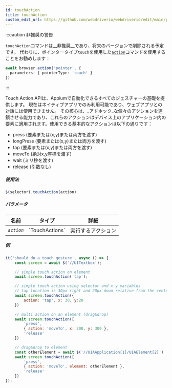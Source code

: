 ```yaml
---
id: touchAction
title: touchAction
custom_edit_url: https://github.com/webdriverio/webdriverio/edit/main/packages/webdriverio/src/commands/element/touchAction.ts
---
```


:::caution 非推奨の警告

`touchAction`コマンドは__非推奨__であり、将来のバージョンで削除される予定です。
代わりに、ポインタータイプ`touch`を使用した[`action`](/docs/api/browser/action)コマンドを使用することをお勧めします：

```ts
await browser.action('pointer', {
  parameters: { pointerType: 'touch' }
})
```

:::

Touch Action APIは、Appiumで自動化できるすべてのジェスチャーの基礎を提供します。
現在はネイティブアプリでのみ利用可能であり、ウェブアプリとの対話には使用できません。
その核心は、_アドホック_な個々のアクションを連鎖させる能力であり、これらのアクションはデバイス上のアプリケーション内の要素に適用されます。使用できる基本的なアクションは以下の通りです：

- press (要素または(x,y)または両方を渡す)
- longPress (要素または(x,y)または両方を渡す)
- tap (要素または(x,y)または両方を渡す)
- moveTo (絶対x,y座標を渡す)
- wait (ミリ秒を渡す)
- release (引数なし)

##### 使用法

```js
$(selector).touchAction(action)
```

##### パラメータ

<table>
  <thead>
    <tr>
      <th>名前</th><th>タイプ</th><th>詳細</th>
    </tr>
  </thead>
  <tbody>
    <tr>
      <td><code><var>action</var></code></td>
      <td>`TouchActions`</td>
      <td>実行するアクション</td>
    </tr>
  </tbody>
</table>

##### 例

```js title="touchAction.js"
it('should do a touch gesture', async () => {
    const screen = await $('//UITextbox');

    // simple touch action on element
    await screen.touchAction('tap');

    // simple touch action using selector and x y variables
    // tap location is 30px right and 20px down relative from the center of the element
    await screen.touchAction({
        action: 'tap', x: 30, y:20
    })

    // multi action on an element (drag&drop)
    await screen.touchAction([
        'press',
        { action: 'moveTo', x: 200, y: 300 },
        'release'
    ])

    // drag&drop to element
    const otherElement = await $('//UIAApplication[1]/UIAElement[2]')
    await screen.touchAction([
        'press',
        { action: 'moveTo', element: otherElement },
        'release'
    ])
});
```
